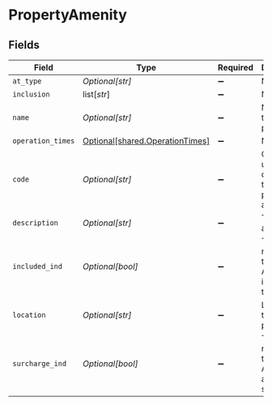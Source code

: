 # PropertyAmenity


## Fields

| Field                                                                        | Type                                                                         | Required                                                                     | Description                                                                  | Example                                                                      |
| ---------------------------------------------------------------------------- | ---------------------------------------------------------------------------- | ---------------------------------------------------------------------------- | ---------------------------------------------------------------------------- | ---------------------------------------------------------------------------- |
| `at_type`                                                                    | *Optional[str]*                                                              | :heavy_minus_sign:                                                           | N/A                                                                          | PropertyAmenity                                                              |
| `inclusion`                                                                  | list[*str*]                                                                  | :heavy_minus_sign:                                                           | N/A                                                                          |                                                                              |
| `name`                                                                       | *Optional[str]*                                                              | :heavy_minus_sign:                                                           | Name of the property                                                         |                                                                              |
| `operation_times`                                                            | [Optional[shared.OperationTimes]](undefined/models/shared/operationtimes.md) | :heavy_minus_sign:                                                           | N/A                                                                          |                                                                              |
| `code`                                                                       | *Optional[str]*                                                              | :heavy_minus_sign:                                                           | OTA code used to describe the property amenity.                              |                                                                              |
| `description`                                                                | *Optional[str]*                                                              | :heavy_minus_sign:                                                           | Type of amenity.                                                             |                                                                              |
| `included_ind`                                                               | *Optional[bool]*                                                             | :heavy_minus_sign:                                                           | To represent if the Amenity is included in the rate                          |                                                                              |
| `location`                                                                   | *Optional[str]*                                                              | :heavy_minus_sign:                                                           | Location of the property                                                     |                                                                              |
| `surcharge_ind`                                                              | *Optional[bool]*                                                             | :heavy_minus_sign:                                                           | To represent if the Amenity attracts a surcharge                             |                                                                              |